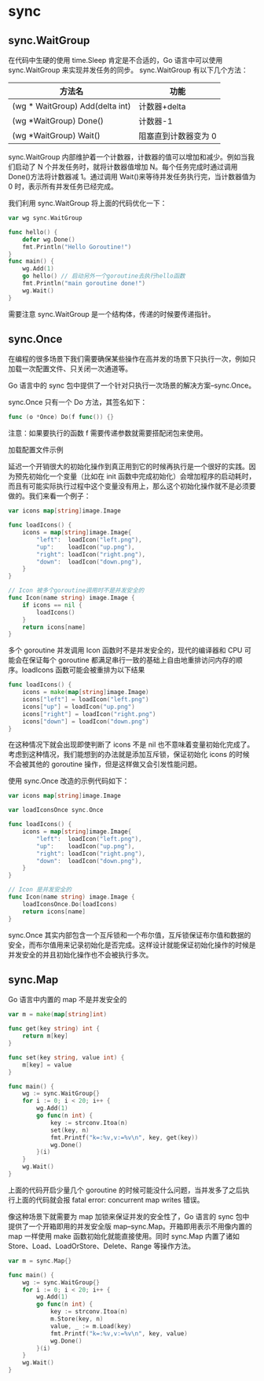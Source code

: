 # sync

## sync.WaitGroup

在代码中生硬的使用 time.Sleep 肯定是不合适的，Go 语言中可以使用 sync.WaitGroup 来实现并发任务的同步。 sync.WaitGroup 有以下几个方法：

| 方法名                           | 功能                 |
| -------------------------------- | -------------------- |
| (wg \* WaitGroup) Add(delta int) | 计数器+delta         |
| (wg \*WaitGroup) Done()          | 计数器-1             |
| (wg \*WaitGroup) Wait()          | 阻塞直到计数器变为 0 |

sync.WaitGroup 内部维护着一个计数器，计数器的值可以增加和减少。例如当我们启动了 N 个并发任务时，就将计数器值增加 N。每个任务完成时通过调用 Done()方法将计数器减 1。通过调用 Wait()来等待并发任务执行完，当计数器值为 0 时，表示所有并发任务已经完成。

我们利用 sync.WaitGroup 将上面的代码优化一下：

```go
var wg sync.WaitGroup

func hello() {
    defer wg.Done()
    fmt.Println("Hello Goroutine!")
}
func main() {
    wg.Add(1)
    go hello() // 启动另外一个goroutine去执行hello函数
    fmt.Println("main goroutine done!")
    wg.Wait()
}
```

需要注意 sync.WaitGroup 是一个结构体，传递的时候要传递指针。

## sync.Once

在编程的很多场景下我们需要确保某些操作在高并发的场景下只执行一次，例如只加载一次配置文件、只关闭一次通道等。

Go 语言中的 sync 包中提供了一个针对只执行一次场景的解决方案–sync.Once。

sync.Once 只有一个 Do 方法，其签名如下：

```go
func (o *Once) Do(f func()) {}
```

注意：如果要执行的函数 f 需要传递参数就需要搭配闭包来使用。

加载配置文件示例

延迟一个开销很大的初始化操作到真正用到它的时候再执行是一个很好的实践。因为预先初始化一个变量（比如在 init 函数中完成初始化）会增加程序的启动耗时，而且有可能实际执行过程中这个变量没有用上，那么这个初始化操作就不是必须要做的。我们来看一个例子：

```go
var icons map[string]image.Image

func loadIcons() {
    icons = map[string]image.Image{
        "left":  loadIcon("left.png"),
        "up":    loadIcon("up.png"),
        "right": loadIcon("right.png"),
        "down":  loadIcon("down.png"),
    }
}

// Icon 被多个goroutine调用时不是并发安全的
func Icon(name string) image.Image {
    if icons == nil {
        loadIcons()
    }
    return icons[name]
}
```

多个 goroutine 并发调用 Icon 函数时不是并发安全的，现代的编译器和 CPU 可能会在保证每个 goroutine 都满足串行一致的基础上自由地重排访问内存的顺序。loadIcons 函数可能会被重排为以下结果

```go
func loadIcons() {
    icons = make(map[string]image.Image)
    icons["left"] = loadIcon("left.png")
    icons["up"] = loadIcon("up.png")
    icons["right"] = loadIcon("right.png")
    icons["down"] = loadIcon("down.png")
}
```

在这种情况下就会出现即使判断了 icons 不是 nil 也不意味着变量初始化完成了。考虑到这种情况，我们能想到的办法就是添加互斥锁，保证初始化 icons 的时候不会被其他的 goroutine 操作，但是这样做又会引发性能问题。

使用 sync.Once 改造的示例代码如下：

```go
var icons map[string]image.Image

var loadIconsOnce sync.Once

func loadIcons() {
    icons = map[string]image.Image{
        "left":  loadIcon("left.png"),
        "up":    loadIcon("up.png"),
        "right": loadIcon("right.png"),
        "down":  loadIcon("down.png"),
    }
}

// Icon 是并发安全的
func Icon(name string) image.Image {
    loadIconsOnce.Do(loadIcons)
    return icons[name]
}
```

sync.Once 其实内部包含一个互斥锁和一个布尔值，互斥锁保证布尔值和数据的安全，而布尔值用来记录初始化是否完成。这样设计就能保证初始化操作的时候是并发安全的并且初始化操作也不会被执行多次。

## sync.Map

Go 语言中内置的 map 不是并发安全的

```go
var m = make(map[string]int)

func get(key string) int {
    return m[key]
}

func set(key string, value int) {
    m[key] = value
}

func main() {
    wg := sync.WaitGroup{}
    for i := 0; i < 20; i++ {
        wg.Add(1)
        go func(n int) {
            key := strconv.Itoa(n)
            set(key, n)
            fmt.Printf("k=:%v,v:=%v\n", key, get(key))
            wg.Done()
        }(i)
    }
    wg.Wait()
}
```

上面的代码开启少量几个 goroutine 的时候可能没什么问题，当并发多了之后执行上面的代码就会报 fatal error: concurrent map writes 错误。

像这种场景下就需要为 map 加锁来保证并发的安全性了，Go 语言的 sync 包中提供了一个开箱即用的并发安全版 map–sync.Map。开箱即用表示不用像内置的 map 一样使用 make 函数初始化就能直接使用。同时 sync.Map 内置了诸如 Store、Load、LoadOrStore、Delete、Range 等操作方法。

```go
var m = sync.Map{}

func main() {
    wg := sync.WaitGroup{}
    for i := 0; i < 20; i++ {
        wg.Add(1)
        go func(n int) {
            key := strconv.Itoa(n)
            m.Store(key, n)
            value, _ := m.Load(key)
            fmt.Printf("k=:%v,v:=%v\n", key, value)
            wg.Done()
        }(i)
    }
    wg.Wait()
}
```
